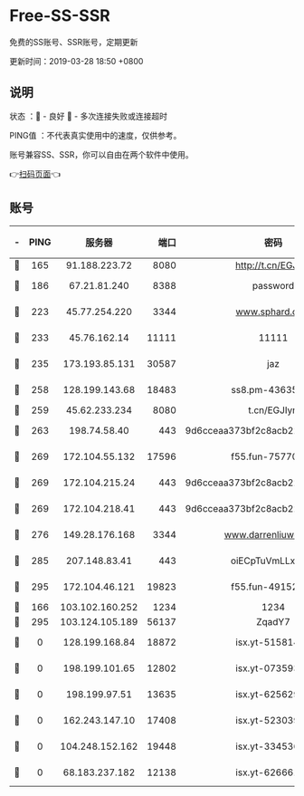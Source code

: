 # Free-SS-SSR

免费的SS账号、SSR账号，定期更新

更新时间：2019-03-28 18:50 +0800

## 说明

状态     ：🙂 - 良好 🙁 - 多次连接失败或连接超时

PING值   ：不代表真实使用中的速度，仅供参考。

账号兼容SS、SSR，你可以自由在两个软件中使用。

👉[扫码页面](https://liesauer.github.io/Free-SS-SSR/)👈

## 账号

|-|PING|服务器|端口|密码|加密方式|区域|
|:----:|:----:|:-----:|-----:|:----:|:----:|:----:|
|🙂|165|91.188.223.72|8080|http://t.cn/EGJIyrl|rc4-md5|RU|
|🙂|186|67.21.81.240|8388|password|aes-256-cfb|US|
|🙂|223|45.77.254.220|3344|www.sphard.com|aes-256-cfb|SG|
|🙂|233|45.76.162.14|11111|11111|aes-256-cfb|SG|
|🙂|235|173.193.85.131|30587|jaz|aes-256-cfb|US|
|🙂|258|128.199.143.68|18483|ss8.pm-43635590|aes-256-cfb|SG|
|🙂|259|45.62.233.234|8080|t.cn/EGJIyrl|rc4-md5|CA|
|🙂|263|198.74.58.40|443|9d6cceaa373bf2c8acb22e60b6a58be6|aes-256-cfb|US|
|🙂|269|172.104.55.132|17596|f55.fun-75770427|aes-256-cfb|SG|
|🙂|269|172.104.215.24|443|9d6cceaa373bf2c8acb22e60b6a58be6|aes-256-cfb|US|
|🙂|269|172.104.218.41|443|9d6cceaa373bf2c8acb22e60b6a58be6|aes-256-cfb|US|
|🙂|276|149.28.176.168|3344|www.darrenliuwei.com|aes-256-cfb|AU|
|🙂|285|207.148.83.41|443|oiECpTuVmLLxk4Ts|aes-256-cfb|AU|
|🙂|295|172.104.46.121|19823|f55.fun-49152560|aes-256-cfb|SG|
|🙂|166|103.102.160.252|1234|1234|rc4-md5|JP|
|🙂|295|103.124.105.189|56137|ZqadY7|chacha20|US|
|🙁|0|128.199.168.84|18872|isx.yt-51581408|aes-256-cfb|SG|
|🙁|0|198.199.101.65|12802|isx.yt-07359379|aes-256-cfb|US|
|🙁|0|198.199.97.51|13635|isx.yt-62562937|aes-256-cfb|US|
|🙁|0|162.243.147.10|17408|isx.yt-52303968|aes-256-cfb|US|
|🙁|0|104.248.152.162|19448|isx.yt-33453660|aes-256-cfb|SG|
|🙁|0|68.183.237.182|12138|isx.yt-62666104|aes-256-cfb|SG|
